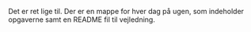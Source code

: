 Det er ret lige til. Der er en mappe for hver dag på ugen, som indeholder opgaverne samt en README fil til vejledning.
